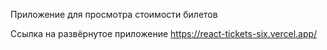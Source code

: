 Приложение для просмотра стоимости билетов

Ссылка на развёрнутое приложение https://react-tickets-six.vercel.app/